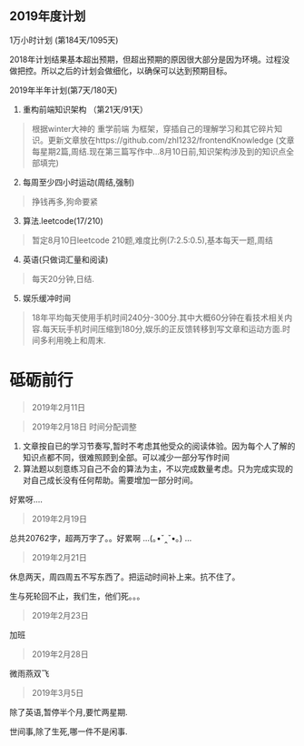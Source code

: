 ## 2019年度计划

1万小时计划 (第184天/1095天)

2018年计划结果基本超出预期，但超出预期的原因很大部分是因为环境。过程没做把控。所以之后的计划会做细化，以确保可以达到预期目标。

2019年半年计划(第7天/180天)

1. 重构前端知识架构 （第21天/91天）

>   根据winter大神的 重学前端 为框架，穿插自己的理解学习和其它碎片知识。更新文章放在https://github.com/zhl1232/frontendKnowledge (文章每星期2篇,周结.现在第三篇写作中...8月10日前,知识架构涉及到的知识点全部填完)

2. 每周至少四小时运动(周结,强制)

> 挣钱再多,狗命要紧

3. 算法.leetcode(17/210)

> 暂定8月10日leetcode 210题,难度比例(7:2.5:0.5),基本每天一题,周结

4. 英语(只做词汇量和阅读)

> 每天20分钟,日结.

5. 娱乐缓冲时间

> 18年平均每天使用手机时间240分-300分.其中大概60分钟在看技术相关内容.每天玩手机时间压缩到180分,娱乐的正反馈转移到写文章和运动方面.时间多利用晚上和周末.

# 砥砺前行
> 2019年2月11日


> 2019年2月18日
时间分配调整
1. 文章按自已的学习节奏写,暂时不考虑其他受众的阅读体验。因为每个人了解的知识点都不同，很难照顾到全部。可以减少一部分写作时间
2. 算法题以刻意练习自己不会的算法为主，不以完成数量考虑。只为完成实现的对自己成长没有任何帮助。需要增加一部分时间。

好累呀....

> 2019年2月19日

总共20762字，超两万字了。。好累啊  ...(｡•ˇ‸ˇ•｡) ...

> 2019年2月21日

休息两天，周四周五不写东西了。把运动时间补上来。抗不住了。

生与死轮回不止，我们生，他们死。。。

> 2019年2月23日

加班

> 2019年2月28日

微雨燕双飞

> 2019年3月5日

除了英语,暂停半个月,要忙两星期.

世间事,除了生死,哪一件不是闲事.

